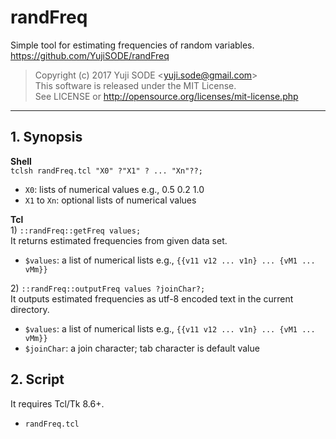 # randFreq
Simple tool for estimating frequencies of random variables.  
https://github.com/YujiSODE/randFreq  
>Copyright (c) 2017 Yuji SODE \<yuji.sode@gmail.com\>  
>This software is released under the MIT License.  
>See LICENSE or http://opensource.org/licenses/mit-license.php
______
## 1. Synopsis

**Shell**  
`tclsh randFreq.tcl "X0" ?"X1" ? ... "Xn"??;`  

- `X0`: lists of numerical values e.g., 0.5 0.2 1.0
- `X1` to `Xn`: optional lists of numerical values

**Tcl**  
1\) `::randFreq::getFreq values;`  
It returns estimated frequencies from given data set.  

- `$values`: a list of numerical lists e.g., `{{v11 v12 ... v1n} ... {vM1 ... vMm}}`

2\) `::randFreq::outputFreq values ?joinChar?;`  
It outputs estimated frequencies as utf-8 encoded text in the current directory.  

- `$values`: a list of numerical lists e.g., `{{v11 v12 ... v1n} ... {vM1 ... vMm}}`
- `$joinChar`: a join character; tab character is default value

## 2. Script
It requires Tcl/Tk 8.6+.
- `randFreq.tcl`

